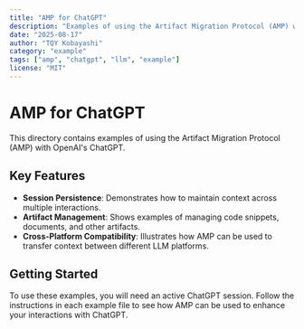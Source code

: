 ```yaml
---
title: "AMP for ChatGPT"
description: "Examples of using the Artifact Migration Protocol (AMP) with OpenAI's ChatGPT."
date: "2025-08-17"
author: "TQY Kobayashi"
category: "example"
tags: ["amp", "chatgpt", "llm", "example"]
license: "MIT"
---
```

# AMP for ChatGPT

This directory contains examples of using the Artifact Migration Protocol (AMP) with OpenAI's ChatGPT.

## Key Features

- **Session Persistence**: Demonstrates how to maintain context across multiple interactions.
- **Artifact Management**: Shows examples of managing code snippets, documents, and other artifacts.
- **Cross-Platform Compatibility**: Illustrates how AMP can be used to transfer context between different LLM platforms.

## Getting Started

To use these examples, you will need an active ChatGPT session. Follow the instructions in each example file to see how AMP can be used to enhance your interactions with ChatGPT.
